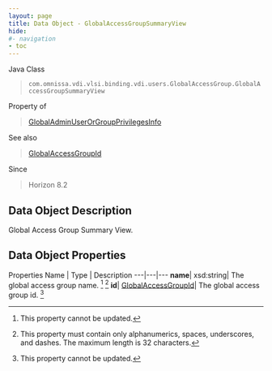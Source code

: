```yaml
---
layout: page
title: Data Object - GlobalAccessGroupSummaryView
hide:
#- navigation
- toc
---
```






Java Class
> `com.omnissa.vdi.vlsi.binding.vdi.users.GlobalAccessGroup.GlobalAccessGroupSummaryView`

Property of
> [GlobalAdminUserOrGroupPrivilegesInfo](vdi.users.AdminUserOrGroup.GlobalAdminUserOrGroupPrivilegesInfo.md#field_detail)

See also
> [GlobalAccessGroupId](vdi.entity.GlobalAccessGroupId.md)

Since
> Horizon 8.2


## Data Object Description

Global Access Group Summary View.

## Data Object Properties
Properties
Name |  Type |  Description
---|---|---
**name**|  xsd:string|  The global access group name. [^2] [^3]
**id**| [GlobalAccessGroupId](vdi.entity.GlobalAccessGroupId.md)|  The global access group id. [^2]
 


 


[^2]: This property cannot be updated.
[^3]: This property must contain only alphanumerics, spaces, underscores, and dashes. The maximum length is 32 characters.